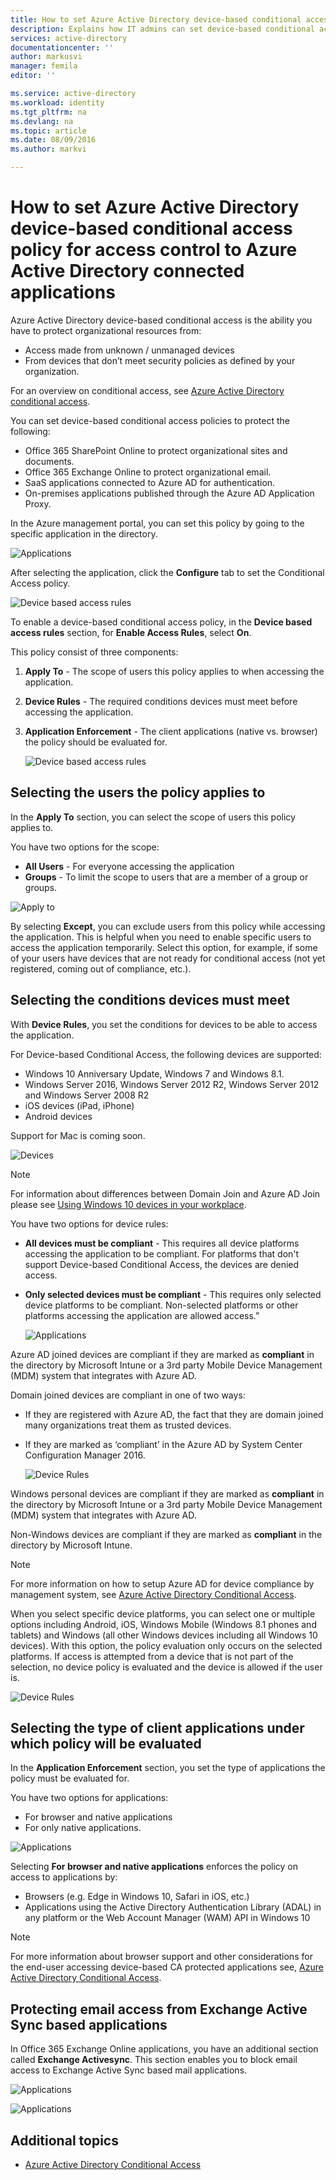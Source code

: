 ```yaml
---
title: How to set Azure Active Directory device-based conditional access policy for access control to Azure Active Directory connected applications
description: Explains how IT admins can set device-based conditional access policies for Azure AD connected applications.
services: active-directory
documentationcenter: ''
author: markusvi
manager: femila
editor: ''

ms.service: active-directory
ms.workload: identity
ms.tgt_pltfrm: na
ms.devlang: na
ms.topic: article
ms.date: 08/09/2016
ms.author: markvi

---
```

# How to set Azure Active Directory device-based conditional access policy for access control to Azure Active Directory connected applications
Azure Active Directory device-based conditional access is the ability you have to protect organizational resources from:

* Access made from unknown / unmanaged devices 
* From devices that don’t meet security policies as defined by your organization. 

For an overview on conditional access, see [Azure Active Directory conditional access](active-directory-conditional-access.md). 

You can set device-based conditional access policies to protect the following: 

* Office 365 SharePoint Online to protect organizational sites and documents. 
* Office 365 Exchange Online to protect organizational email. 
* SaaS applications connected to Azure AD for authentication. 
* On-premises applications published through the Azure AD Application Proxy. 

In the Azure management portal, you can set this policy by going to the specific application in the directory. 

  ![Applications](./media/active-directory-conditional-access-policy-connected-applications/01.png "Applications")

After selecting the application, click the **Configure** tab to set the Conditional Access policy.  

  ![Device based access rules](./media/active-directory-conditional-access-policy-connected-applications/02.png "Device based access rules")

To enable a device-based conditional access policy, in the **Device based access rules** section, for **Enable Access Rules**, select **On**. 

This policy consist of three components:

1. **Apply To** -  The scope of users this policy applies to when accessing the application. 
2. **Device Rules** -  The required conditions devices must meet before accessing the application. 
3. **Application Enforcement** -  The client applications (native vs. browser) the policy should be evaluated for. 
   
   ![Device based access rules](./media/active-directory-conditional-access-policy-connected-applications/03.png "Device based access rules")

## Selecting the users the policy applies to
In the **Apply To** section, you can select the scope of users this policy applies to. 

You have two options for the scope:

* **All Users** - For everyone accessing the application 
* **Groups** - To limit the scope to users that are a member of a group or groups. 

![Apply to](./media/active-directory-conditional-access-policy-connected-applications/11.png "Apply to")

By selecting **Except**, you can exclude users from this policy while accessing the application. This is helpful when you need to enable specific users to access the application temporarily. Select this option, for example, if some of your users have devices that are not ready for conditional access (not yet registered, coming out of compliance, etc.).

## Selecting the conditions devices must meet
With **Device Rules**, you set the conditions for devices to be able to access the application. 

For Device-based Conditional Access, the following devices are supported: 

* Windows 10 Anniversary Update, Windows 7 and Windows 8.1. 
* Windows Server 2016, Windows Server 2012 R2, Windows Server 2012 and Windows Server 2008 R2 
* iOS devices (iPad, iPhone) 
* Android devices 

Support for Mac is coming soon. 

  ![Devices](./media/active-directory-conditional-access-policy-connected-applications/04.png "Applications")

> [!NOTE]
> For information about differences between Domain Join and Azure AD Join please see [Using Windows 10 devices in your workplace](active-directory-azureadjoin-windows10-devices.md). 
> 
> 

You have two options for device rules: 

* **All devices must be compliant** - This requires all device platforms accessing the application to be compliant. For platforms that don't support Device-based Conditional Access, the devices are denied access. 
* **Only selected devices must be compliant** - This requires only selected device platforms to be compliant. Non-selected platforms or other platforms accessing the application are allowed access.”
  
  ![Applications](./media/active-directory-conditional-access-policy-connected-applications/05.png "Applications")

Azure AD joined devices are compliant if they are marked as **compliant** in the directory by Microsoft Intune or a 3rd party Mobile Device Management (MDM) system that integrates with Azure AD. 

Domain joined devices are compliant in one of two ways: 

* If they are registered with Azure AD, the fact that they are domain joined many organizations treat them as trusted devices. 
* If they are marked as ‘compliant’ in the Azure AD by System Center Configuration Manager 2016. 
  
  ![Device Rules](./media/active-directory-conditional-access-policy-connected-applications/06.png "Device Rules")

Windows personal devices are compliant if they are marked as **compliant** in the directory by Microsoft Intune or a 3rd party Mobile Device Management (MDM) system that integrates with Azure AD. 

Non-Windows devices are compliant if they are marked as **compliant** in the directory by Microsoft Intune. 

> [!NOTE]
> For more information on how to setup Azure AD for device compliance by management system, see [Azure Active Directory Conditional Access](active-directory-conditional-access.md). 
> 
> 

When you select specific device platforms, you can select one or multiple options including Android, iOS, Windows Mobile (Windows 8.1 phones and tablets) and Windows (all other Windows devices including all Windows 10 devices). 
With this option, the policy evaluation only occurs on the selected platforms. If access is attempted from a device that is not part of the selection, no device policy is evaluated and the device is allowed if the user is. 

![Device Rules](./media/active-directory-conditional-access-policy-connected-applications/07.png "Device Rules")

## Selecting the type of client applications under which policy will be evaluated
In the **Application Enforcement** section, you set the type of applications the policy must be evaluated for.

You have two options for applications: 

* For browser and native applications 
* For only native applications. 

![Applications](./media/active-directory-conditional-access-policy-connected-applications/08.png "Applications")

Selecting **For browser and native applications** enforces the policy on access to applications by: 

* Browsers (e.g. Edge in Windows 10, Safari in iOS, etc.) 
* Applications using the Active Directory Authentication Library (ADAL) in any platform or the Web Account Manager (WAM) API in Windows 10 

> [!NOTE]
> For more information about browser support and other considerations for the end-user accessing device-based CA protected applications see, [Azure Active Directory Conditional Access](active-directory-conditional-access.md). 
> 
> 

## Protecting email access from Exchange Active Sync based applications
In Office 365 Exchange Online applications, you have an additional section called **Exchange Activesync**. This section enables you to block email access to Exchange Active Sync based mail applications. 

![Applications](./media/active-directory-conditional-access-policy-connected-applications/09.png "Applications")

![Applications](./media/active-directory-conditional-access-policy-connected-applications/10.png "Applications")

## Additional topics
* [Azure Active Directory Conditional Access](active-directory-conditional-access.md) 

